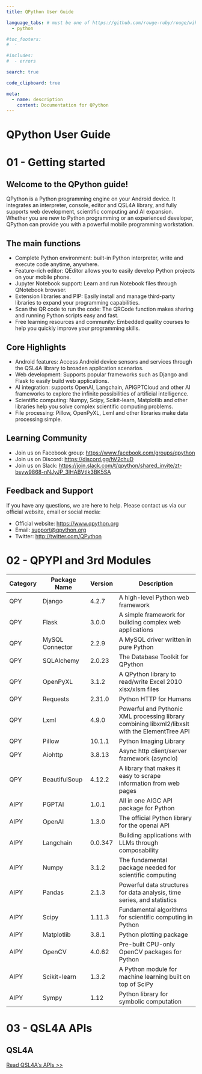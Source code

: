 ```yaml
---
title: QPython User Guide

language_tabs: # must be one of https://github.com/rouge-ruby/rouge/wiki/List-of-supported-languages-and-lexers
  - python

#toc_footers:
#  - 

#includes:
#  - errors

search: true

code_clipboard: true

meta:
  - name: description
    content: Documentation for QPython
---
```


# QPython User Guide


# 01 - Getting started

## Welcome to the QPython guide!
QPython is a Python programming engine on your Android device. It integrates an interpreter, console, editor and QSL4A library, and fully supports web development, scientific computing and AI expansion. Whether you are new to Python programming or an experienced developer, QPython can provide you with a powerful mobile programming workstation.

## The main functions
- Complete Python environment: built-in Python interpreter, write and execute code anytime, anywhere.
- Feature-rich editor: QEditor allows you to easily develop Python projects on your mobile phone.
- Jupyter Notebook support: Learn and run Notebook files through QNotebook browser.
- Extension libraries and PIP: Easily install and manage third-party libraries to expand your programming capabilities.
- Scan the QR code to run the code: The QRCode function makes sharing and running Python scripts easy and fast.
- Free learning resources and community: Embedded quality courses to help you quickly improve your programming skills.


## Core Highlights
- Android features: Access Android device sensors and services through the QSL4A library to broaden application scenarios.
- Web development: Supports popular frameworks such as Django and Flask to easily build web applications.
- AI integration: supports OpenAI, Langchain, APIGPTCloud and other AI frameworks to explore the infinite possibilities of artificial intelligence.
- Scientific computing: Numpy, Scipy, Scikit-learn, Matplotlib and other libraries help you solve complex scientific computing problems.
- File processing: Pillow, OpenPyXL, Lxml and other libraries make data processing simple.

## Learning Community
- Join us on Facebook group: https://www.facebook.com/groups/qpython
- Join us on Discord: https://discord.gg/hV2chuD
- Join us on Slack: https://join.slack.com/t/qpython/shared_invite/zt-bsyw9868-nNJyJP_3IHABVtIk3BK5SA

## Feedback and Support
If you have any questions, we are here to help. Please contact us via our official website, email or social media:
- Official website: https://www.qpython.org
- Email: support@qpython.org
- Twitter: http://twitter.com/QPython


# 02 - QPYPI and 3rd Modules

Category | Package Name | Version | Description
--------- | ------- | ----------- | -----------
QPY | Django | 4.2.7 | A high-level Python web framework
QPY | Flask | 3.0.0 | A simple framework for building complex web applications
QPY | MySQL Connector | 2.2.9 | A MySQL driver written in pure Python
QPY | SQLAlchemy | 2.0.23 | The Database Toolkit for QPython
QPY | OpenPyXL | 3.1.2 | A QPython library to read/write Excel 2010 xlsx/xlsm files
QPY | Requests | 2.31.0 | Python HTTP for Humans
QPY | Lxml | 4.9.0 | Powerful and Pythonic XML processing library combining libxml2/libxslt with the ElementTree API
QPY | Pillow | 10.1.1 | Python Imaging Library
QPY | Aiohttp | 3.8.13 | Async http client/server framework (asyncio)
QPY | BeautifulSoup | 4.12.2 | A library that makes it easy to scrape information from web pages
AIPY | PGPTAI | 1.0.1  | All in one AIGC API package for Python
AIPY | OpenAI | 1.3.0  | The official Python library for the openai API
AIPY | Langchain | 0.0.347  | Building applications with LLMs through composability
AIPY | Numpy | 3.1.2 | The fundamental package needed for scientific computing
AIPY | Pandas | 2.1.3 | Powerful data structures for data analysis, time series, and statistics
AIPY | Scipy | 1.11.3 | Fundamental algorithms for scientific computing in Python
AIPY | Matplotlib | 3.8.1 | Python plotting package
AIPY | OpenCV | 4.0.62 | Pre-built CPU-only OpenCV packages for Python
AIPY | Scikit-learn | 1.3.2 | A Python module for machine learning built on top of SciPy
AIPY | Sympy | 1.12 | Python library for symbolic computation


# 03 - QSL4A APIs


## QSL4A

<a href='qsl4a.html'>Read QSL4A's APIs >></a>


